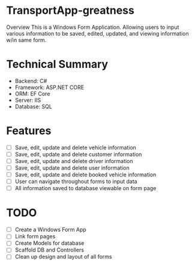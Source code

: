 # TransportApp-greatness


Overview
This is a Windows Form Application. Allowing users to input various information to be saved, edited, updated, and viewing information w/in same form.

# Technical Summary

- Backend: C#
- Framework: ASP.NET CORE
- ORM: EF Core
- Server: IIS
- Database: SQL

# Features

- [ ] Save, edit, update and delete vehicle information
- [ ] Save, edit, update and delete customer information
- [ ] Save, edit, update and delete driver information
- [ ] Save, edit, update and delete user information
- [ ] Save, edit, update and delete booked vehicle information
- [ ] User can navigate throughout forms to input data
- [ ] All information saved to database viewable on form page
  
# TODO

- [ ] Create a Windows Form App
- [ ] Link form pages
- [ ] Create Models for database
- [ ] Scaffold DB and Controllers
- [ ] Clean up design and layout of all forms
